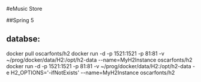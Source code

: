 #eMusic Store

##Spring 5

## databse:
docker pull oscarfonts/h2
docker run -d -p 1521:1521 -p 81:81 -v ~/prog/docker/data/H2:/opt/h2-data --name=MyH2Instance oscarfonts/h2
docker run -d -p 1521:1521 -p 81:81 -v ~/prog/docker/data/H2:/opt/h2-data -e H2_OPTIONS='-ifNotExists' --name=MyH2Instance oscarfonts/h2